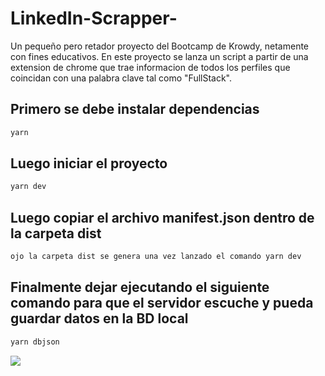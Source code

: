 # LinkedIn-Scrapper-
Un pequeño pero retador proyecto del Bootcamp de Krowdy, netamente con fines educativos. En este proyecto se lanza un script a partir de una extension de chrome que trae informacion de todos los perfiles que coincidan con una palabra clave tal como "FullStack".

## Primero se debe instalar dependencias
```bash 
yarn
```
## Luego iniciar el proyecto
```bash 
yarn dev 
```
## Luego copiar el archivo manifest.json dentro de la carpeta dist
```bash 
ojo la carpeta dist se genera una vez lanzado el comando yarn dev
```


## Finalmente dejar ejecutando el siguiente comando para que el servidor escuche y pueda guardar datos en la BD local
```bash 
yarn dbjson
```
<img src="https://krowdy.s3.amazonaws.com/company/5d49adea2405ee002a2b5265/2021-05-13T12-42-20-224ZIsotipo_krowdy.png"  class="center"/>
